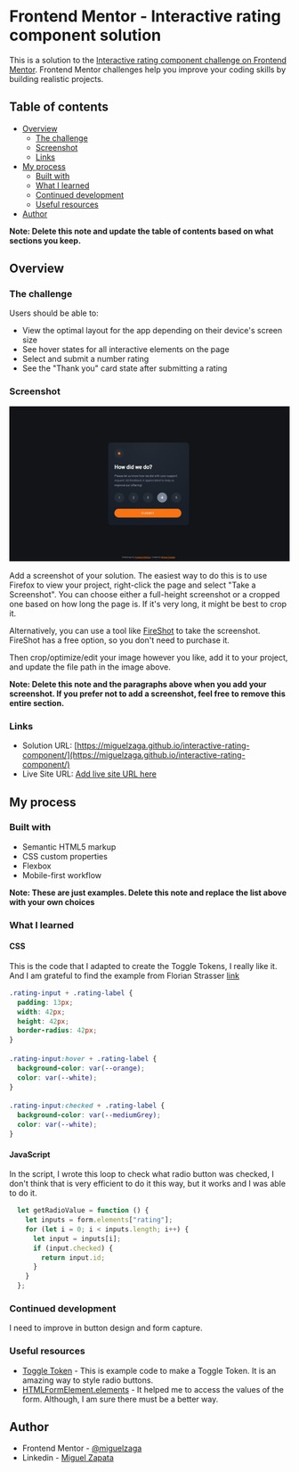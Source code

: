 # Frontend Mentor - Interactive rating component solution

This is a solution to the [Interactive rating component challenge on Frontend Mentor](https://www.frontendmentor.io/challenges/interactive-rating-component-koxpeBUmI). Frontend Mentor challenges help you improve your coding skills by building realistic projects. 

## Table of contents

- [Overview](#overview)
  - [The challenge](#the-challenge)
  - [Screenshot](#screenshot)
  - [Links](#links)
- [My process](#my-process)
  - [Built with](#built-with)
  - [What I learned](#what-i-learned)
  - [Continued development](#continued-development)
  - [Useful resources](#useful-resources)
- [Author](#author)

**Note: Delete this note and update the table of contents based on what sections you keep.**

## Overview

### The challenge

Users should be able to:

- View the optimal layout for the app depending on their device's screen size
- See hover states for all interactive elements on the page
- Select and submit a number rating
- See the "Thank you" card state after submitting a rating

### Screenshot

![](./screenshot.jpg)

Add a screenshot of your solution. The easiest way to do this is to use Firefox to view your project, right-click the page and select "Take a Screenshot". You can choose either a full-height screenshot or a cropped one based on how long the page is. If it's very long, it might be best to crop it.

Alternatively, you can use a tool like [FireShot](https://getfireshot.com/) to take the screenshot. FireShot has a free option, so you don't need to purchase it. 

Then crop/optimize/edit your image however you like, add it to your project, and update the file path in the image above.

**Note: Delete this note and the paragraphs above when you add your screenshot. If you prefer not to add a screenshot, feel free to remove this entire section.**

### Links

- Solution URL: [https://miguelzaga.github.io/interactive-rating-component/](https://miguelzaga.github.io/interactive-rating-component/)
- Live Site URL: [Add live site URL here](https://your-live-site-url.com)

## My process

### Built with

- Semantic HTML5 markup
- CSS custom properties
- Flexbox
- Mobile-first workflow

**Note: These are just examples. Delete this note and replace the list above with your own choices**

### What I learned

#### CSS
This is the code that I adapted to create the Toggle Tokens, I really like it.
And I am grateful to find the example from Florian Strasser [link](https://codepen.io/flostrasser/details/QWNBvjo)
```css
.rating-input + .rating-label {
  padding: 13px;
  width: 42px;
  height: 42px;
  border-radius: 42px;
}

.rating-input:hover + .rating-label {
  background-color: var(--orange);
  color: var(--white);
}

.rating-input:checked + .rating-label {
  background-color: var(--mediumGrey);
  color: var(--white);
}

```
#### JavaScript

In the script, I wrote this loop to check what radio button was checked, I don't think that is very efficient to do it this way, but it works and I was able to do it.
```js
  let getRadioValue = function () {
    let inputs = form.elements["rating"];
    for (let i = 0; i < inputs.length; i++) {
      let input = inputs[i];
      if (input.checked) {
        return input.id;
      }
    }
  };
```

### Continued development

I need to improve in button design and form capture.

### Useful resources

- [Toggle Token](https://codepen.io/flostrasser/details/QWNBvjo) - This is example code to make a Toggle Token. It is an amazing way to style radio buttons.
- [HTMLFormElement.elements](https://developer.mozilla.org/en-US/docs/Web/API/HTMLFormElement/elements) - It helped me to access the values of the form. Although, I am sure there must be a better way.

## Author

- Frontend Mentor - [@miguelzaga](https://www.frontendmentor.io/profile/miguelzaga)
- Linkedin - [Miguel Zapata](https://www.linkedin.com/in/miguelzaga/)